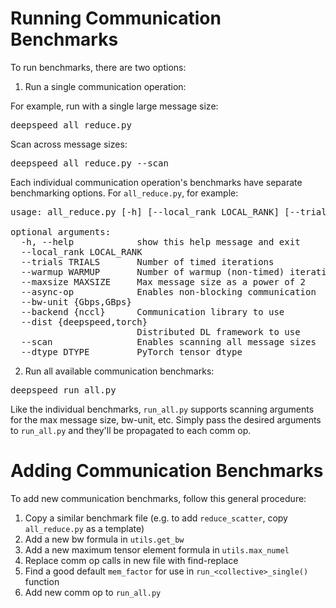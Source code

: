 # Running Communication Benchmarks


To run benchmarks, there are two options:

1. Run a single communication operation:

For example, run with a single large message size:
<pre>
deepspeed all_reduce.py
</pre>

Scan across message sizes:
<pre>
deepspeed all_reduce.py --scan
</pre>

Each individual communication operation's benchmarks have separate benchmarking options. For `all_reduce.py`, for example:

<pre>
usage: all_reduce.py [-h] [--local_rank LOCAL_RANK] [--trials TRIALS] [--warmup WARMUP] [--maxsize MAXSIZE] [--async-op] [--bw-unit {Gbps,GBps}] [--backend {nccl}] [--dist {deepspeed,torch}] [--scan] [--dtype DTYPE]

optional arguments:
  -h, --help            show this help message and exit
  --local_rank LOCAL_RANK
  --trials TRIALS       Number of timed iterations
  --warmup WARMUP       Number of warmup (non-timed) iterations
  --maxsize MAXSIZE     Max message size as a power of 2
  --async-op            Enables non-blocking communication
  --bw-unit {Gbps,GBps}
  --backend {nccl}      Communication library to use
  --dist {deepspeed,torch}
                        Distributed DL framework to use
  --scan                Enables scanning all message sizes
  --dtype DTYPE         PyTorch tensor dtype
</pre>

2. Run all available communication benchmarks:

<pre>
deepspeed run_all.py
</pre>

Like the individual benchmarks, `run_all.py` supports scanning arguments for the max message size, bw-unit, etc. Simply pass the desired arguments to `run_all.py` and they'll be propagated to each comm op.


# Adding Communication Benchmarks

To add new communication benchmarks, follow this general procedure:

1. Copy a similar benchmark file (e.g. to add `reduce_scatter`, copy `all_reduce.py` as a template)
2. Add a new bw formula in `utils.get_bw`
3. Add a new maximum tensor element formula in `utils.max_numel`
4. Replace comm op calls in new file with find-replace
5. Find a good default `mem_factor` for use in `run_<collective>_single()` function
6. Add new comm op to `run_all.py`
